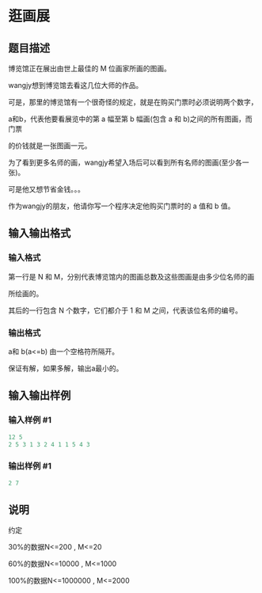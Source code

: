 # 逛画展

## 题目描述

博览馆正在展出由世上最佳的 M 位画家所画的图画。

wangjy想到博览馆去看这几位大师的作品。

可是，那里的博览馆有一个很奇怪的规定，就是在购买门票时必须说明两个数字，

a和b，代表他要看展览中的第 a 幅至第 b 幅画(包含 a 和 b)之间的所有图画，而门票

的价钱就是一张图画一元。

为了看到更多名师的画，wangjy希望入场后可以看到所有名师的图画(至少各一张)。

可是他又想节省金钱。。。

作为wangjy的朋友，他请你写一个程序决定他购买门票时的 a 值和 b 值。

## 输入输出格式

### 输入格式

第一行是 N 和 M，分别代表博览馆内的图画总数及这些图画是由多少位名师的画

所绘画的。

其后的一行包含 N 个数字，它们都介于 1 和 M 之间，代表该位名师的编号。

### 输出格式

a和 b(a<=b) 由一个空格符所隔开。

保证有解，如果多解，输出a最小的。

## 输入输出样例

### 输入样例 #1

```cpp
12 5
2 5 3 1 3 2 4 1 1 5 4 3

```
### 输出样例 #1

```cpp
2 7
```


## 说明

约定

30%的数据N<=200 , M<=20

60%的数据N<=10000 , M<=1000

100%的数据N<=1000000 , M<=2000


